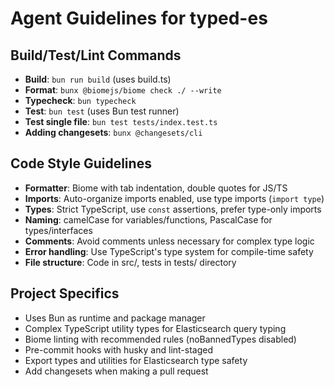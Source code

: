 # Agent Guidelines for typed-es

## Build/Test/Lint Commands

- **Build**: `bun run build` (uses build.ts)
- **Format**: `bunx @biomejs/biome check ./ --write`
- **Typecheck**: `bun typecheck`
- **Test**: `bun test` (uses Bun test runner)
- **Test single file**: `bun test tests/index.test.ts`
- **Adding changesets**: `bunx @changesets/cli`

## Code Style Guidelines

- **Formatter**: Biome with tab indentation, double quotes for JS/TS
- **Imports**: Auto-organize imports enabled, use type imports (`import type`)
- **Types**: Strict TypeScript, use `const` assertions, prefer type-only imports
- **Naming**: camelCase for variables/functions, PascalCase for types/interfaces
- **Comments**: Avoid comments unless necessary for complex type logic
- **Error handling**: Use TypeScript's type system for compile-time safety
- **File structure**: Code in src/, tests in tests/ directory

## Project Specifics

- Uses Bun as runtime and package manager
- Complex TypeScript utility types for Elasticsearch query typing
- Biome linting with recommended rules (noBannedTypes disabled)
- Pre-commit hooks with husky and lint-staged
- Export types and utilities for Elasticsearch type safety
- Add changesets when making a pull request
